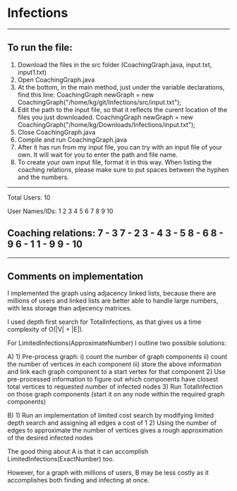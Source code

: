 Infections
==========
-----------------
To run the file:
-----------------
1) Download the files in the src folder (CoachingGraph.java, input.txt, input1.txt)
2) Open CoachingGraph.java
3) At the bottom, in the main method, just under the variable declarations, find this line:
     CoachingGraph newGraph = new CoachingGraph("/home/kg/git/Infections/src/input.txt");
4) Edit the path to the input file, so that it reflects the curent location of the files you just downloaded. 
     CoachingGraph newGraph = new CoachingGraph("/home/kg/Downloads/Infections/input.txt");
5) Close CoachingGraph.java
6) Compile and run CoachingGraph.java
7) After it has run from my input file, you can try with an input file of your own. 
   It will wait for you to enter the path and file name.
8) To create your own input file, format it in this way. 
    When listing the coaching relations, please make sure to put spaces between the hyphen and the numbers.
-----------
Total Users: 10

User Names/IDs:
1
2
3
4
5
6
7
8
9
10

Coaching relations:
7 - 3
7 - 2
3 - 4
3 - 5
8 - 6
8 - 9
6 - 1
1 - 9
9 - 10
------------

---------------------------
Comments on implementation
---------------------------
I implemented the graph using adjacency linked lists, because there are millions of users and 
linked lists are better able to handle large numbers, with less storage than adjecency matrices.

I used depth first search for TotalInfections, as that gives us a time complexity of O(|V| + |E|).

For LimitedInfections(ApproximateNumber) I outline two possible solutions:

A) 1) Pre-process graph: 
      i) count the number of graph components 
	    ii) count the number of vertices in each component
	    iii) store the above information and link each graph component to a start vertex for that component
	 2) Use pre-processed information to figure out which components have closest total vertices to requested number of infected nodes
	 3) Run TotalInfection on those graph components (start it on any node within the required graph components)
	    
B) 1) Run an implementation of limited cost search by modifying limited depth search and assigning all edges a cost of 1
	 2) Using the number of edges to approximate the number of vertices gives a rough approximation of the desired infected nodes
	 
The good thing about A is that it can accomplish LimitedInfections(ExactNumber) too.

However, for a graph with millions of users, B may be less costly as it accomplishes both finding and infecting at once.

